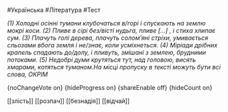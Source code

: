 #Українська #Література #Тест

*(1) Холодні осінні тумани клубочаться в/горі і спускають на землю мокрі коси. (2) Пливе в сірі без/вісті нудьга, пливе […] , і стиха хлипає сум. (3) Плачуть голі дерева, плачуть солом’яні стріхи, умивається сльозами вбога земля і не/знає, коли усміхнеться. (4) Міріади дрібних крапель спадають до/долу, і пливуть, змішані з землею, брудними потоками. (5) Недобрі думи крутяться тут, над головою, висять хмарами, котяться туманом.На місці пропуску в тексті можуть бути всі слова, ОКРІМ*

{noChangeVote on}
{hideProgress on}
{shareEnable off}
{hideCount on}

[[злість]]
[[розпач]]
[[безнадія]]
[[відчай]]
